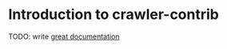 # Introduction to crawler-contrib

TODO: write [great documentation](http://jacobian.org/writing/what-to-write/)
